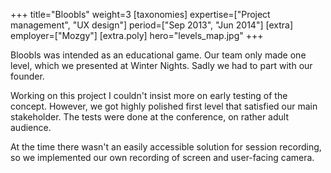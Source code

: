 +++
title="Bloobls"
weight=3
[taxonomies]
expertise=["Project management", "UX design"]
period=["Sep 2013", "Jun 2014"]
[extra]
employer=["Mozgy"]
[extra.poly]
hero="levels_map.jpg"
+++

Bloobls was intended as an educational game. Our team only made one level, which we presented at Winter Nights. Sadly we had to part with our founder.

Working on this project I couldn't insist more on early testing of the concept. However, we got highly polished first level that satisfied our main stakeholder. The tests were done at the conference, on rather adult audience.

At the time there wasn't an easily accessible solution for session recording, so we implemented our own recording of screen and user-facing camera.